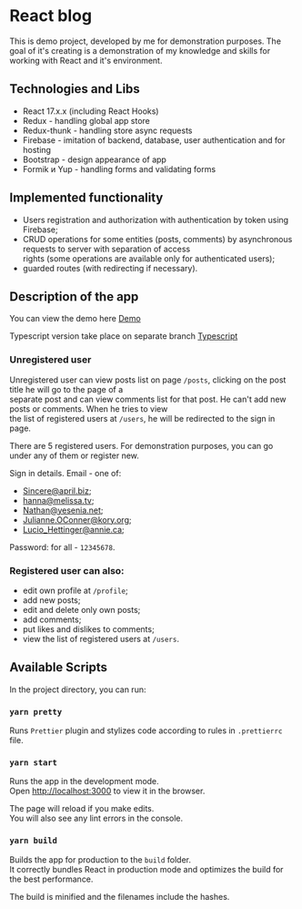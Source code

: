 # React blog

This is demo project, developed by me for demonstration purposes.
The goal of it's creating is a demonstration of my knowledge and skills for working with React and it's environment.

## Technologies and Libs

- React 17.x.x (including React Hooks)
- Redux - handling global app store
- Redux-thunk - handling store async requests
- Firebase -  imitation of backend, database, user authentication and for hosting
- Bootstrap - design appearance of app
- Formik и Yup - handling forms and validating forms


## Implemented functionality

- Users registration and authorization with authentication by token using Firebase;
- CRUD operations for some entities (posts, comments) by asynchronous requests to server with separation of access <br>
rights (some operations are available only for authenticated users);
- guarded routes (with redirecting if necessary).


## Description of the app
You can view the demo here [Demo](https://reactblog-d7743.firebaseapp.com)

Typescript version take place on separate branch [Typescript](https://github.com/WizardGoodwin/react-blog/tree/typescript)

### Unregistered user

Unregistered user can view posts list on page `/posts`, clicking on the post title he will go to the page of a <br>
separate post and can view comments list for that post. He can't add new posts or comments. When he tries to view <br> 
the list of registered users at `/users`, he will be redirected to the sign in page.

There are 5 registered users. For demonstration purposes, you can go under any of them or register new.

Sign in details. Email - one of:

- Sincere@april.biz;
- hanna@melissa.tv;
- Nathan@yesenia.net;
- Julianne.OConner@kory.org;
- Lucio_Hettinger@annie.ca;

Password: for all - `12345678`.

### Registered user can also:

- edit own profile at `/profile`;
- add new posts;
- edit and delete only own posts;
- add comments;
- put likes and dislikes to comments;
- view the list of registered users at `/users`. 


## Available Scripts

In the project directory, you can run:

### `yarn pretty`

Runs `Prettier` plugin and stylizes code according to rules in `.prettierrc` file.

### `yarn start`

Runs the app in the development mode.<br>
Open [http://localhost:3000](http://localhost:3000) to view it in the browser.

The page will reload if you make edits.<br>
You will also see any lint errors in the console.

### `yarn build`

Builds the app for production to the `build` folder.<br>
It correctly bundles React in production mode and optimizes the build for the best performance.

The build is minified and the filenames include the hashes.<br>

